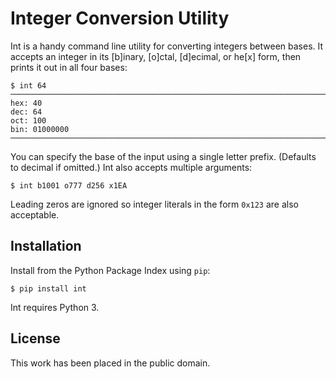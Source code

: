 
Integer Conversion Utility
==========================

Int is a handy command line utility for converting integers between bases.
It accepts an integer in its [b]inary, [o]ctal, [d]ecimal, or he[x] form,
then prints it out in all four bases:

    $ int 64
    ────────────────────────────────────────────────────────────────────────────────
    hex: 40
    dec: 64
    oct: 100
    bin: 01000000
    ────────────────────────────────────────────────────────────────────────────────

You can specify the base of the input using a single letter prefix.
(Defaults to decimal if omitted.) Int also accepts multiple arguments:

    $ int b1001 o777 d256 x1EA

Leading zeros are ignored so integer literals in the form `0x123` are also
acceptable.


Installation
------------

Install from the Python Package Index using `pip`:

    $ pip install int

Int requires Python 3.


License
-------

This work has been placed in the public domain.
